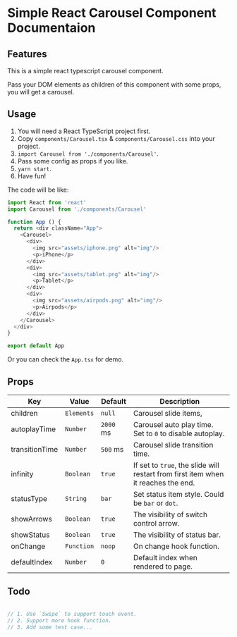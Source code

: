 # Simple React Carousel Component Documentaion

## Features

This is a simple react typescript carousel component.

Pass your DOM elements as children of this component with some props, you will get a carousel.

## Usage

1. You will need a React TypeScript project first.
2. Copy `components/Carousel.tsx` & `components/Carousel.css` into your project.
3. `import Carousel from './components/Carousel'`.
4. Pass some config as props if you like.
5. `yarn start`.
6. Have fun!

The code will be like:

``` typescript
import React from 'react'
import Carousel from './components/Carousel'

function App () {
  return <div className="App">
    <Carousel>
      <div>
        <img src="assets/iphone.png" alt="img"/>
        <p>iPhone</p>
      </div>
      <div>
        <img src="assets/tablet.png" alt="img"/>
        <p>Tablet</p>
      </div>
      <div>
        <img src="assets/airpods.png" alt="img"/>
        <p>Airpods</p>
      </div>
    </Carousel>
  </div>
}

export default App
```

Or you can check the `App.tsx` for demo.

## Props

| Key            | Value      | Default   | Description                                                                       |
|----------------|------------|-----------|-----------------------------------------------------------------------------------|
| children       | `Elements` | `null`    | Carousel slide items,                                                             |
| autoplayTime   | `Number`   | `2000` ms | Carousel auto play time. Set to `0` to disable autoplay.                          |
| transitionTime | `Number`   | `500` ms  | Carousel slide transition time.                                                   |
| infinity       | `Boolean`  | `true`    | If set to `true`, the slide will restart from first item when it reaches the end. |
| statusType     | `String`   | `bar`     | Set status item style. Could be `bar` or `dot`.                                   |
| showArrows     | `Boolean`  | `true`    | The visibility of switch control arrow.                                           |
| showStatus     | `Boolean`  | `true`    | The visibility of status bar.                                                     |
| onChange       | `Function` | `noop`    | On change hook function.                                                          |
| defaultIndex   | `Number`   | `0`       | Default index when rendered to page.                                              |

## Todo

```typescript

// 1. Use `Swipe` to support touch event.
// 2. Support more hook function.
// 3. Add some test case...

```
